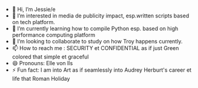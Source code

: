 - 👋 Hi, I’m Jessie/e
- 👀 I’m interested in media de publicity impact, esp.written scripts based on tech platform.
- 🌱 I’m currently learning how to compile Python esp. based on high performance computing platform
- 💞️ I’m looking to collaborate to study on how Troy happens currently.
- 📫 How to reach me : SECURITY et CONFIDENTIAL as if just Green colored that simple et graceful
- 😄 Pronouns: Elle von Ils
- ⚡ Fun fact: I am into Art as if seamlessly into Audrey Herburt's career et life that Roman Holiday

<!---
cjie33311001/cjie33311001 is a ✨ special ✨ repository because its `README.md` (this file) appears on your GitHub profile.
You can click the Preview link to take a look at your changes.
--->
